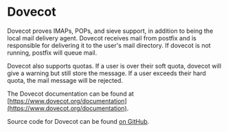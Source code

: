 # Dovecot

Dovecot proves IMAPs, POPs, and sieve support, in addition to being the local mail delivery agent. Dovecot receives mail from postfix and is responsible for delivering it to the user's mail directory. If dovecot is not running, postfix will queue mail.

Dovecot also supports quotas. If a user is over their soft quota, dovecot will give a warning but still store the message. If a user exceeds their hard quota, the mail message will be rejected.

The Dovecot documentation can be found at [https://www.dovecot.org/documentation](https://www.dovecot.org/documentation).

Source code for Dovecot can be found [on GitHub](https://github.com/dovecot/core).


